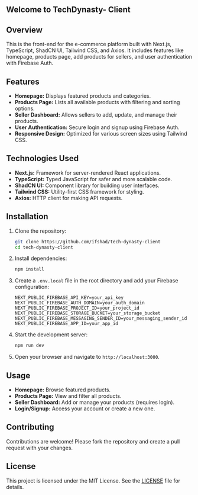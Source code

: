 ## Welcome to TechDynasty- Client

## Overview

This is the front-end for the e-commerce platform built with Next.js, TypeScript, ShadCN UI, Tailwind CSS, and Axios. It includes features like homepage, products page, add products for sellers, and user authentication with Firebase Auth.

## Features

- **Homepage:** Displays featured products and categories.
- **Products Page:** Lists all available products with filtering and sorting options.
- **Seller Dashboard:** Allows sellers to add, update, and manage their products.
- **User Authentication:** Secure login and signup using Firebase Auth.
- **Responsive Design:** Optimized for various screen sizes using Tailwind CSS.

## Technologies Used

- **Next.js:** Framework for server-rendered React applications.
- **TypeScript:** Typed JavaScript for safer and more scalable code.
- **ShadCN UI:** Component library for building user interfaces.
- **Tailwind CSS:** Utility-first CSS framework for styling.
- **Axios:** HTTP client for making API requests.

## Installation

1. Clone the repository:
    ```bash
    git clone https://github.com/ifshad/tech-dynasty-client
    cd tech-dynasty-client
    ```

2. Install dependencies:
    ```bash
    npm install
    ```

3. Create a `.env.local` file in the root directory and add your Firebase configuration:
    ```env
    NEXT_PUBLIC_FIREBASE_API_KEY=your_api_key
    NEXT_PUBLIC_FIREBASE_AUTH_DOMAIN=your_auth_domain
    NEXT_PUBLIC_FIREBASE_PROJECT_ID=your_project_id
    NEXT_PUBLIC_FIREBASE_STORAGE_BUCKET=your_storage_bucket
    NEXT_PUBLIC_FIREBASE_MESSAGING_SENDER_ID=your_messaging_sender_id
    NEXT_PUBLIC_FIREBASE_APP_ID=your_app_id
    ```

4. Start the development server:
    ```bash
    npm run dev
    ```

5. Open your browser and navigate to `http://localhost:3000`.

## Usage

- **Homepage:** Browse featured products.
- **Products Page:** View and filter all products.
- **Seller Dashboard:** Add or manage your products (requires login).
- **Login/Signup:** Access your account or create a new one.

## Contributing

Contributions are welcome! Please fork the repository and create a pull request with your changes.

## License

This project is licensed under the MIT License. See the [LICENSE](LICENSE) file for details.
